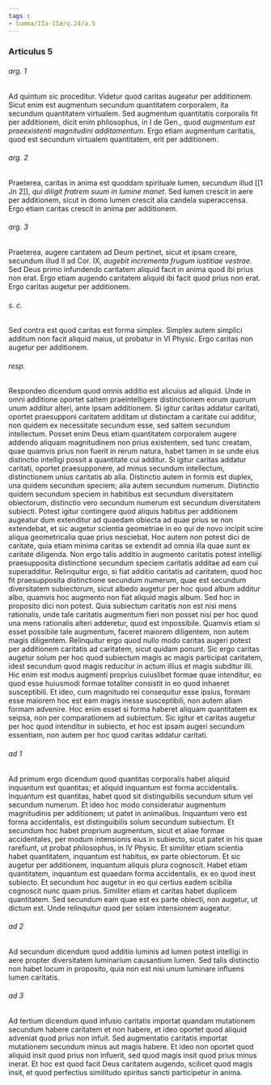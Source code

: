 ```yaml
---
tags : 
- Summa/IIa-IIæ/q.24/a.5
---
```


### Articulus 5

###### arg. 1
Ad quintum sic proceditur. Videtur quod caritas augeatur per additionem. Sicut enim est augmentum secundum quantitatem corporalem, ita secundum quantitatem virtualem. Sed augmentum quantitatis corporalis fit per additionem, dicit enim philosophus, in I de Gen., quod *augmentum est praeexistenti magnitudini additamentum*. Ergo etiam augmentum caritatis, quod est secundum virtualem quantitatem, erit per additionem.

###### arg. 2
Praeterea, caritas in anima est quoddam spirituale lumen, secundum illud [[1 Jn 2]], *qui diligit fratrem suum in lumine manet*. Sed lumen crescit in aere per additionem, sicut in domo lumen crescit alia candela superaccensa. Ergo etiam caritas crescit in anima per additionem.

###### arg. 3
Praeterea, augere caritatem ad Deum pertinet, sicut et ipsam creare, secundum illud II ad Cor. IX, *augebit incrementa frugum iustitiae vestrae*. Sed Deus primo infundendo caritatem aliquid facit in anima quod ibi prius non erat. Ergo etiam augendo caritatem aliquid ibi facit quod prius non erat. Ergo caritas augetur per additionem.

###### s. c.
Sed contra est quod caritas est forma simplex. Simplex autem simplici additum non facit aliquid maius, ut probatur in VI Physic. Ergo caritas non augetur per additionem.

###### resp.
Respondeo dicendum quod omnis additio est alicuius ad aliquid. Unde in omni additione oportet saltem praeintelligere distinctionem eorum quorum unum additur alteri, ante ipsam additionem. Si igitur caritas addatur caritati, oportet praesupponi caritatem additam ut distinctam a caritate cui additur, non quidem ex necessitate secundum esse, sed saltem secundum intellectum. Posset enim Deus etiam quantitatem corporalem augere addendo aliquam magnitudinem non prius existentem, sed tunc creatam, quae quamvis prius non fuerit in rerum natura, habet tamen in se unde eius distinctio intelligi possit a quantitate cui additur. Si igitur caritas addatur caritati, oportet praesupponere, ad minus secundum intellectum, distinctionem unius caritatis ab alia. Distinctio autem in formis est duplex, una quidem secundum speciem; alia autem secundum numerum. Distinctio quidem secundum speciem in habitibus est secundum diversitatem obiectorum, distinctio vero secundum numerum est secundum diversitatem subiecti. Potest igitur contingere quod aliquis habitus per additionem augeatur dum extenditur ad quaedam obiecta ad quae prius se non extendebat, et sic augetur scientia geometriae in eo qui de novo incipit scire aliqua geometricalia quae prius nesciebat. Hoc autem non potest dici de caritate, quia etiam minima caritas se extendit ad omnia illa quae sunt ex caritate diligenda. Non ergo talis additio in augmento caritatis potest intelligi praesupposita distinctione secundum speciem caritatis additae ad eam cui superadditur. Relinquitur ergo, si fiat additio caritatis ad caritatem, quod hoc fit praesupposita distinctione secundum numerum, quae est secundum diversitatem subiectorum, sicut albedo augetur per hoc quod album additur albo, quamvis hoc augmento non fiat aliquid magis album. Sed hoc in proposito dici non potest. Quia subiectum caritatis non est nisi mens rationalis, unde tale caritatis augmentum fieri non posset nisi per hoc quod una mens rationalis alteri adderetur, quod est impossibile. Quamvis etiam si esset possibile tale augmentum, faceret maiorem diligentem, non autem magis diligentem. Relinquitur ergo quod nullo modo caritas augeri potest per additionem caritatis ad caritatem, sicut quidam ponunt. Sic ergo caritas augetur solum per hoc quod subiectum magis ac magis participat caritatem, idest secundum quod magis reducitur in actum illius et magis subditur illi. Hic enim est modus augmenti proprius cuiuslibet formae quae intenditur, eo quod esse huiusmodi formae totaliter consistit in eo quod inhaeret susceptibili. Et ideo, cum magnitudo rei consequitur esse ipsius, formam esse maiorem hoc est eam magis inesse susceptibili, non autem aliam formam advenire. Hoc enim esset si forma haberet aliquam quantitatem ex seipsa, non per comparationem ad subiectum. Sic igitur et caritas augetur per hoc quod intenditur in subiecto, et hoc est ipsam augeri secundum essentiam, non autem per hoc quod caritas addatur caritati.

###### ad 1
Ad primum ergo dicendum quod quantitas corporalis habet aliquid inquantum est quantitas; et aliquid inquantum est forma accidentalis. Inquantum est quantitas, habet quod sit distinguibilis secundum situm vel secundum numerum. Et ideo hoc modo consideratur augmentum magnitudinis per additionem; ut patet in animalibus. Inquantum vero est forma accidentalis, est distinguibilis solum secundum subiectum. Et secundum hoc habet proprium augmentum, sicut et aliae formae accidentales, per modum intensionis eius in subiecto, sicut patet in his quae rarefiunt, ut probat philosophus, in IV Physic. Et similiter etiam scientia habet quantitatem, inquantum est habitus, ex parte obiectorum. Et sic augetur per additionem, inquantum aliquis plura cognoscit. Habet etiam quantitatem, inquantum est quaedam forma accidentalis, ex eo quod inest subiecto. Et secundum hoc augetur in eo qui certius eadem scibilia cognoscit nunc quam prius. Similiter etiam et caritas habet duplicem quantitatem. Sed secundum eam quae est ex parte obiecti, non augetur, ut dictum est. Unde relinquitur quod per solam intensionem augeatur.

###### ad 2
Ad secundum dicendum quod additio luminis ad lumen potest intelligi in aere propter diversitatem luminarium causantium lumen. Sed talis distinctio non habet locum in proposito, quia non est nisi unum luminare influens lumen caritatis.

###### ad 3
Ad tertium dicendum quod infusio caritatis importat quandam mutationem secundum habere caritatem et non habere, et ideo oportet quod aliquid adveniat quod prius non infuit. Sed augmentatio caritatis importat mutationem secundum minus aut magis habere. Et ideo non oportet quod aliquid insit quod prius non infuerit, sed quod magis insit quod prius minus inerat. Et hoc est quod facit Deus caritatem augendo, scilicet quod magis insit, et quod perfectius similitudo spiritus sancti participetur in anima.


